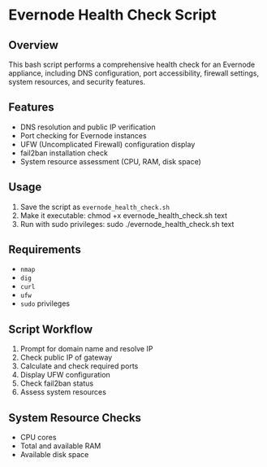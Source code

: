 # Evernode Health Check Script

## Overview
This bash script performs a comprehensive health check for an Evernode appliance, including DNS configuration, port accessibility, firewall settings, system resources, and security features.

## Features
- DNS resolution and public IP verification
- Port checking for Evernode instances
- UFW (Uncomplicated Firewall) configuration display
- fail2ban installation check
- System resource assessment (CPU, RAM, disk space)

## Usage
1. Save the script as `evernode_health_check.sh`
2. Make it executable:
chmod +x evernode_health_check.sh
text
3. Run with sudo privileges:
sudo ./evernode_health_check.sh
text

## Requirements
- `nmap`
- `dig`
- `curl`
- `ufw`
- `sudo` privileges

## Script Workflow
1. Prompt for domain name and resolve IP
2. Check public IP of gateway
3. Calculate and check required ports
4. Display UFW configuration
5. Check fail2ban status
6. Assess system resources

## System Resource Checks
- CPU cores
- Total and available RAM
- Available disk space
